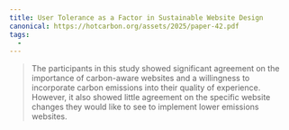 ```yaml
---
title: User Tolerance as a Factor in Sustainable Website Design
canonical: https://hotcarbon.org/assets/2025/paper-42.pdf
tags:
  -
---
```


> The participants in this study showed significant agreement on the importance of carbon-aware websites and a willingness to incorporate carbon emissions into their quality of experience. However, it also showed little agreement on the specific website changes they would like to see to implement lower emissions websites.
